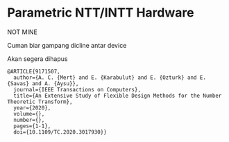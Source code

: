 # Parametric NTT/INTT Hardware

NOT MINE

Cuman biar gampang dicline antar device

Akan segera dihapus 

```
@ARTICLE{9171507,
  author={A. C. {Mert} and E. {Karabulut} and E. {Ozturk} and E. {Savas} and A. {Aysu}},
  journal={IEEE Transactions on Computers}, 
  title={An Extensive Study of Flexible Design Methods for the Number Theoretic Transform}, 
  year={2020},
  volume={},
  number={},
  pages={1-1},
  doi={10.1109/TC.2020.3017930}}
```
